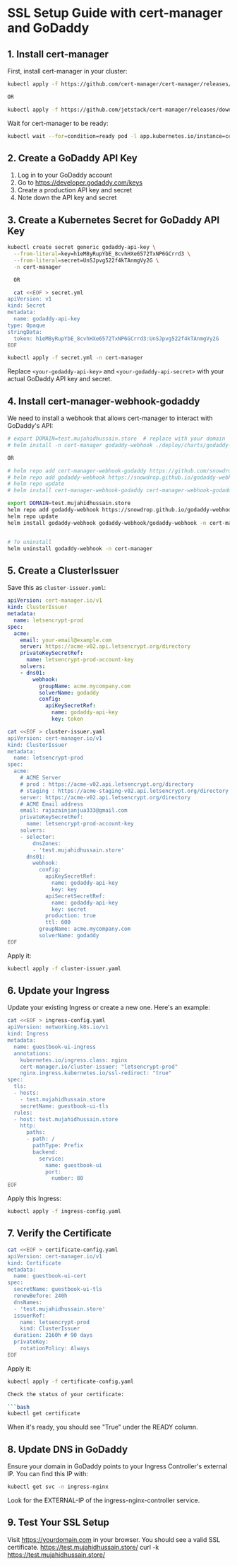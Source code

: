# SSL Setup Guide with cert-manager and GoDaddy

## 1. Install cert-manager

First, install cert-manager in your cluster:

```bash
kubectl apply -f https://github.com/cert-manager/cert-manager/releases/download/v1.11.0/cert-manager.yaml

OR

kubectl apply -f https://github.com/jetstack/cert-manager/releases/download/v1.13.0/cert-manager.yaml
```

Wait for cert-manager to be ready:

```bash
kubectl wait --for=condition=ready pod -l app.kubernetes.io/instance=cert-manager -n cert-manager
```

## 2. Create a GoDaddy API Key

1. Log in to your GoDaddy account
2. Go to https://developer.godaddy.com/keys
3. Create a production API key and secret
4. Note down the API key and secret

## 3. Create a Kubernetes Secret for GoDaddy API Key

```bash
kubectl create secret generic godaddy-api-key \
  --from-literal=key=h1eM8yRupYbE_8cvhHXe6572TxNP6GCrrd3 \
  --from-literal=secret=UnSJpvg522f4kTAnmgVy2G \
  -n cert-manager

  OR

  cat <<EOF > secret.yml
apiVersion: v1
kind: Secret
metadata:
  name: godaddy-api-key
type: Opaque
stringData:
  token: h1eM8yRupYbE_8cvhHXe6572TxNP6GCrrd3:UnSJpvg522f4kTAnmgVy2G
EOF
```
```bash
kubectl apply -f secret.yml -n cert-manager
```

Replace `<your-godaddy-api-key>` and `<your-godaddy-api-secret>` with your actual GoDaddy API key and secret.

## 4. Install cert-manager-webhook-godaddy

We need to install a webhook that allows cert-manager to interact with GoDaddy's API:

```bash
# export DOMAIN=test.mujahidhussain.store  # replace with your domain
# helm install -n cert-manager godaddy-webhook ./deploy/charts/godaddy-webhook --set groupName=$DOMAIN

OR

# helm repo add cert-manager-webhook-godaddy https://github.com/snowdrop/godaddy-webhook
# helm repo add godaddy-webhook https://snowdrop.github.io/godaddy-webhook
# helm repo update
# helm install cert-manager-webhook-godaddy cert-manager-webhook-godaddy/cert-manager-webhook-godaddy

export DOMAIN=test.mujahidhussain.store 
helm repo add godaddy-webhook https://snowdrop.github.io/godaddy-webhook
helm repo update
helm install godaddy-webhook godaddy-webhook/godaddy-webhook -n cert-manager --set groupName=$DOMAIN


# To uninstall 
helm uninstall godaddy-webhook -n cert-manager 
```

## 5. Create a ClusterIssuer

Save this as `cluster-issuer.yaml`:

```yaml
apiVersion: cert-manager.io/v1
kind: ClusterIssuer
metadata:
  name: letsencrypt-prod
spec:
  acme:
    email: your-email@example.com
    server: https://acme-v02.api.letsencrypt.org/directory
    privateKeySecretRef:
      name: letsencrypt-prod-account-key
    solvers:
    - dns01:
        webhook:
          groupName: acme.mycompany.com
          solverName: godaddy
          config:
            apiKeySecretRef:
              name: godaddy-api-key
              key: token
```
```bash
cat <<EOF > cluster-issuer.yaml
apiVersion: cert-manager.io/v1
kind: ClusterIssuer
metadata:
  name: letsencrypt-prod
spec:
  acme:
    # ACME Server
    # prod : https://acme-v02.api.letsencrypt.org/directory
    # staging : https://acme-staging-v02.api.letsencrypt.org/directory
    server: https://acme-v02.api.letsencrypt.org/directory
    # ACME Email address
    email: rajazainjanjua333@gmail.com
    privateKeySecretRef:
      name: letsencrypt-prod-account-key
    solvers:
    - selector:
        dnsZones:
        - 'test.mujahidhussain.store'
      dns01:
        webhook:
          config:
            apiKeySecretRef:
              name: godaddy-api-key
              key: key
            apiSecretSecretRef:
              name: godaddy-api-key
              key: secret
            production: true
            ttl: 600
          groupName: acme.mycompany.com
          solverName: godaddy
EOF

```

Apply it:

```bash
kubectl apply -f cluster-issuer.yaml
```

## 6. Update your Ingress

Update your existing Ingress or create a new one. Here's an example:

```bash
cat <<EOF > ingress-config.yaml
apiVersion: networking.k8s.io/v1
kind: Ingress
metadata:
  name: guestbook-ui-ingress
  annotations:
    kubernetes.io/ingress.class: nginx
    cert-manager.io/cluster-issuer: "letsencrypt-prod"
    nginx.ingress.kubernetes.io/ssl-redirect: "true"
spec:
  tls:
  - hosts:
    - test.mujahidhussain.store
    secretName: guestbook-ui-tls
  rules:
  - host: test.mujahidhussain.store
    http:
      paths:
      - path: /
        pathType: Prefix
        backend:
          service:
            name: guestbook-ui
            port: 
              number: 80
EOF
```

Apply this Ingress:

```bash
kubectl apply -f ingress-config.yaml
```

## 7. Verify the Certificate
```bash
cat <<EOF > certificate-config.yaml
apiVersion: cert-manager.io/v1
kind: Certificate
metadata:
  name: guestbook-ui-cert
spec:
  secretName: guestbook-ui-tls
  renewBefore: 240h
  dnsNames:
  - 'test.mujahidhussain.store'
  issuerRef:
    name: letsencrypt-prod
    kind: ClusterIssuer
  duration: 2160h # 90 days
  privateKey:
    rotationPolicy: Always
EOF

```

Apply it:

```bash
kubectl apply -f certificate-config.yaml

Check the status of your certificate:

```bash
kubectl get certificate
```

When it's ready, you should see "True" under the READY column.

## 8. Update DNS in GoDaddy

Ensure your domain in GoDaddy points to your Ingress Controller's external IP. You can find this IP with:

```bash
kubectl get svc -n ingress-nginx
```

Look for the EXTERNAL-IP of the ingress-nginx-controller service.

## 9. Test Your SSL Setup

Visit https://yourdomain.com in your browser. You should see a valid SSL certificate.
https://test.mujahidhussain.store/
curl -k https://test.mujahidhussain.store/